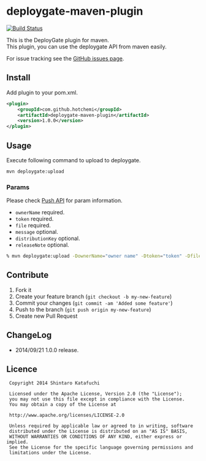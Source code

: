 deploygate-maven-plugin
=======================

[![Build Status](https://travis-ci.org/hotchemi/deploygate-maven-plugin.svg?branch=1.0.0)](https://travis-ci.org/hotchemi/deploygate-maven-plugin)

This is the DeployGate plugin for maven.  
This plugin, you can use the deploygate API from maven easily.

For issue tracking see the [GitHub issues page](https://github.com/hotchemi/deploygate-maven-plugin/issues).

## Install

Add plugin to your pom.xml.

```xml
<plugin>
    <groupId>com.github.hotchemi</groupId>
    <artifactId>deploygate-maven-plugin</artifactId>
    <version>1.0.0</version>
</plugin>
```

## Usage

Execute following command to upload to deploygate.

```sh
mvn deploygate:upload 
```

### Params

Please check [Push API](https://deploygate.com/docs/api) for param information. 

- `ownerName` required.
- `token` required.
- `file` required.
- `message` optional.
- `distributionKey` optional.
- `releaseNote` optional.

```sh
% mvn deploygate:upload -DownerName="owner name" -Dtoken="token" -Dfile="sample.apk" -Dmessage="message" -DdistributionKey="distributinKey" -DreleaseNote="release note"
```

## Contribute

1. Fork it
2. Create your feature branch (`git checkout -b my-new-feature`)
3. Commit your changes (`git commit -am 'Added some feature'`)
4. Push to the branch (`git push origin my-new-feature`)
5. Create new Pull Request

## ChangeLog

- 2014/09/21 1.0.0 release.

## Licence

```
 Copyright 2014 Shintaro Katafuchi

 Licensed under the Apache License, Version 2.0 (the "License");
 you may not use this file except in compliance with the License.
 You may obtain a copy of the License at

 http://www.apache.org/licenses/LICENSE-2.0

 Unless required by applicable law or agreed to in writing, software
 distributed under the License is distributed on an "AS IS" BASIS,
 WITHOUT WARRANTIES OR CONDITIONS OF ANY KIND, either express or implied.
 See the License for the specific language governing permissions and
 limitations under the License.
```